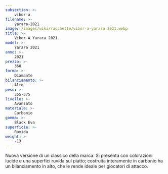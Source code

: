 ```yaml
---
subsection: >-
    vibor-a
filename: >-
    yarara-2021
image: /images/wiki/racchette/vibor-a-yarara-2021.webp
title: >-
    Vibor-A Yarara 2021
model: >-
    Yarara 2021
anno: >-
    2021
prezzo: >-
    360
forma: >-
    Diamante
bilanciamento: >-
    Alto
peso: >-
    355-375
livello: >-
    Avanzato
materiale: >-
    Carbonio
gomma: >-
    Black Eva
superficie: >-
    Ruvida
weight: >-
    -13
---
```

Nuova versione di un classico della marca. Si presenta con colorazioni lucide e una superfici ruvida sul piatto; costruita interamente in carbonio ha un bilanciamento in alto, che le rende ideale per giocatori di attacco.
